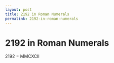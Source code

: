 ```yaml
---
layout: post
title: 2192 in Roman Numerals
permalink: 2192-in-roman-numerals
---
```


# 2192 in Roman Numerals

2192 = MMCXCII
